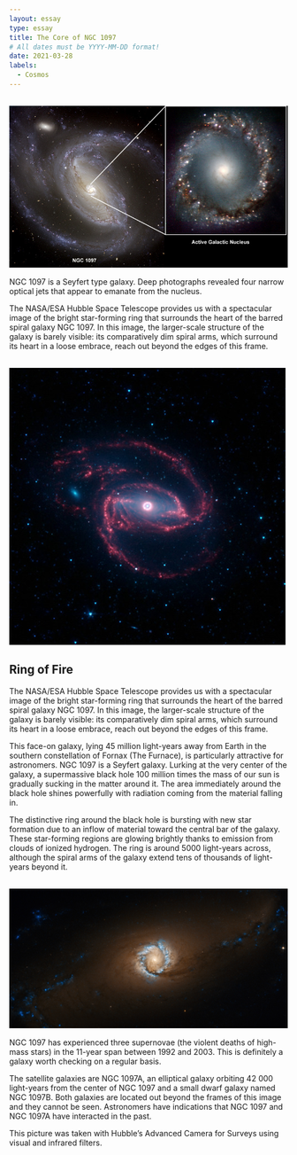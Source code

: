```yaml
---
layout: essay
type: essay
title: The Core of NGC 1097
# All dates must be YYYY-MM-DD format!
date: 2021-03-28
labels:
  - Cosmos
---
```


<br /><a href="https://dbagtas.github.io/images/NGC-1097.jpg" class="ui image rounded"><img src="../images/NGC-1097.jpg"></a>

NGC 1097 is a Seyfert type galaxy. Deep photographs revealed four narrow optical jets that appear to emanate from the nucleus.

The NASA/ESA Hubble Space Telescope provides us with a spectacular image of the bright star-forming ring that surrounds the heart of the barred spiral galaxy NGC 1097. In this image, the larger-scale structure of the galaxy is barely visible: its comparatively dim spiral arms, which surround its heart in a loose embrace, reach out beyond the edges of this frame.

<br /><a href="https://dbagtas.github.io/images/NGC-1097.jpg" class="ui image rounded fluid"><img src="../images/NGC-1097-2.jpg"></a>

## Ring of Fire

The NASA/ESA Hubble Space Telescope provides us with a spectacular image of the bright star-forming ring that surrounds the heart of the barred spiral galaxy NGC 1097. In this image, the larger-scale structure of the galaxy is barely visible: its comparatively dim spiral arms, which surround its heart in a loose embrace, reach out beyond the edges of this frame.

This face-on galaxy, lying 45 million light-years away from Earth in the southern constellation of Fornax (The Furnace), is particularly attractive for astronomers. NGC 1097 is a Seyfert galaxy. Lurking at the very center of the galaxy, a supermassive black hole 100 million times the mass of our sun is gradually sucking in the matter around it. The area immediately around the black hole shines powerfully with radiation coming from the material falling in.

The distinctive ring around the black hole is bursting with new star formation due to an inflow of material toward the central bar of the galaxy. These star-forming regions are glowing brightly thanks to emission from clouds of ionized hydrogen. The ring is around 5000 light-years across, although the spiral arms of the galaxy extend tens of thousands of light-years beyond it.

<br /><a href="https://dbagtas.github.io/images/NGC-1097_The-Core.jpg" class="ui image rounded"><img src="../images/NGC-1097_The-Core.jpg"></a>

NGC 1097 has experienced three supernovae (the violent deaths of high-mass stars) in the 11-year span between 1992 and 2003. This is definitely a galaxy worth checking on a regular basis.

The satellite galaxies are NGC 1097A, an elliptical galaxy orbiting 42 000 light-years from the center of NGC 1097 and a small dwarf galaxy named NGC 1097B. Both galaxies are located out beyond the frames of this image and they cannot be seen. Astronomers have indications that NGC 1097 and NGC 1097A have interacted in the past.

This picture was taken with Hubble’s Advanced Camera for Surveys using visual and infrared filters.

<br />
